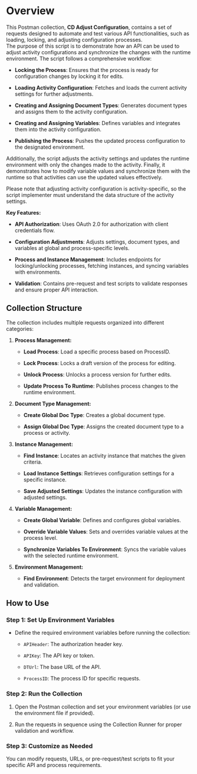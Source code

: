 # Overview

This Postman collection, **CD Adjust Configuration**, contains a set of requests designed to automate and test various API functionalities, such as loading, locking, and adjusting configuration processes.  
The purpose of this script is to demonstrate how an API can be used to adjust activity configurations and synchronize the changes with the runtime environment. The script follows a comprehensive workflow:

- **Locking the Process**: Ensures that the process is ready for configuration changes by locking it for edits.
    
- **Loading Activity Configuration**: Fetches and loads the current activity settings for further adjustments.
    
- **Creating and Assigning Document Types**: Generates document types and assigns them to the activity configuration.
    
- **Creating and Assigning Variables**: Defines variables and integrates them into the activity configuration.
    
- **Publishing the Process**: Pushes the updated process configuration to the designated environment.
    

Additionally, the script adjusts the activity settings and updates the runtime environment with only the changes made to the activity. Finally, it demonstrates how to modify variable values and synchronize them with the runtime so that activities can use the updated values effectively.

Please note that adjusting activity configuration is activity-specific, so the script implementer must understand the data structure of the activity settings.

**Key Features:**

- **API Authorization**: Uses OAuth 2.0 for authorization with client credentials flow.
    
- **Configuration Adjustments**: Adjusts settings, document types, and variables at global and process-specific levels.
    
- **Process and Instance Management**: Includes endpoints for locking/unlocking processes, fetching instances, and syncing variables with environments.
    
- **Validation**: Contains pre-request and test scripts to validate responses and ensure proper API interaction.
    

## Collection Structure

The collection includes multiple requests organized into different categories:

1. **Process Management:**
    
    - **Load Process**: Load a specific process based on ProcessID.
        
    - **Lock Process**: Locks a draft version of the process for editing.
        
    - **Unlock Process**: Unlocks a process version for further edits.
        
    - **Update Process To Runtime**: Publishes process changes to the runtime environment.
        
2. **Document Type Management:**
    
    - **Create Global Doc Type**: Creates a global document type.
        
    - **Assign Global Doc Type**: Assigns the created document type to a process or activity.
        
3. **Instance Management:**
    
    - **Find Instance**: Locates an activity instance that matches the given criteria.
        
    - **Load Instance Settings**: Retrieves configuration settings for a specific instance.
        
    - **Save Adjusted Settings**: Updates the instance configuration with adjusted settings.
        
4. **Variable Management:**
    
    - **Create Global Variable**: Defines and configures global variables.
        
    - **Override Variable Values**: Sets and overrides variable values at the process level.
        
    - **Synchronize Variables To Environment**: Syncs the variable values with the selected runtime environment.
        
5. **Environment Management:**
    
    - **Find Environment**: Detects the target environment for deployment and validation.
        

## How to Use

### Step 1: Set Up Environment Variables

- Define the required environment variables before running the collection:
    - `APIHeader`: The authorization header key.
        
    - `APIKey`: The API key or token.
        
    - `DTUrl`: The base URL of the API.
        
    - `ProcessID`: The process ID for specific requests.
        

### Step 2: Run the Collection

1. Open the Postman collection and set your environment variables (or use the environment file if provided).
    
2. Run the requests in sequence using the Collection Runner for proper validation and workflow.
    

### Step 3: Customize as Needed

You can modify requests, URLs, or pre-request/test scripts to fit your specific API and process requirements.